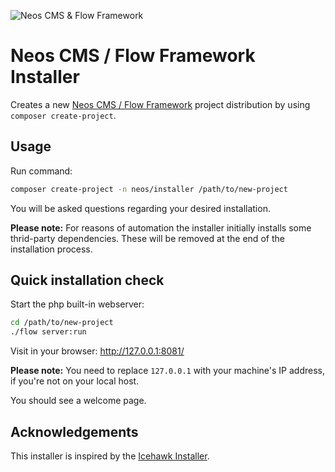 
![Neos CMS & Flow Framework ](https://avatars3.githubusercontent.com/u/11575267?s=400&v=4)

# Neos CMS / Flow Framework Installer

Creates a new [Neos CMS / Flow Framework](https://www.neos.io) project distribution by using `composer create-project`.


## Usage

Run command:

```bash
composer create-project -n neos/installer /path/to/new-project
```

You will be asked questions regarding your desired installation.

**Please note:** For reasons of automation the installer initially installs some thrid-party dependencies. 
These will be removed at the end of the installation process.

## Quick installation check

Start the php built-in webserver:

```bash
cd /path/to/new-project
./flow server:run
```

Visit in your browser: http://127.0.0.1:8081/

**Please note:** You need to replace `127.0.0.1` with your machine's IP address, if you're not on your local host.

You should see a welcome page.

## Acknowledgements

This installer is inspired by the [Icehawk Installer](https://github.com/icehawk/installer). 
